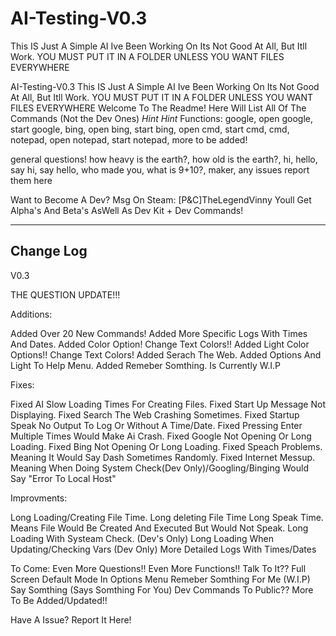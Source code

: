 # AI-Testing-V0.3
This IS Just A Simple AI Ive Been Working On Its Not Good At All, But Itll Work. YOU MUST PUT IT IN A FOLDER UNLESS YOU WANT FILES EVERYWHERE

AI-Testing-V0.3
This IS Just A Simple AI Ive Been Working On Its Not Good At All, But Itll Work. YOU MUST PUT IT IN A FOLDER UNLESS YOU WANT FILES EVERYWHERE
Welcome To The Readme! Here Will List All Of The Commands (Not the Dev Ones) *Hint* *Hint* Functions: google, open google, start google, bing, open bing, start bing, open cmd, start cmd, cmd, notepad, open notepad, start notepad, more to be added!

general questions! how heavy is the earth?, how old is the earth?, hi, hello, say hi, say hello, who made you, what is 9+10?, maker, any issues report them here

Want to Become A Dev? Msg On Steam: [P&C]TheLegendVinny Youll Get Alpha's And Beta's AsWell As Dev Kit + Dev Commands!

------------------------------------
Change Log
------------------------------------
V0.3

THE QUESTION UPDATE!!!

Additions:

Added Over 20 New Commands!
Added More Specific Logs With Times And Dates.
Added Color Option! Change Text Colors!!
Added Light Color Options!! Change Text Colors!
Added Serach The Web.
Added Options And Light To Help Menu.
Added Remeber Somthing. Is Currently W.I.P

Fixes:

Fixed AI Slow Loading Times For Creating Files.
Fixed Start Up Message Not Displaying.
Fixed Search The Web Crashing Sometimes.
Fixed Startup Speak No Output To Log Or Without A Time/Date.
Fixed Pressing Enter Multiple Times Would Make Ai Crash.
Fixed Google Not Opening Or Long Loading.
Fixed Bing Not Opening Or Long Loading.
Fixed Speach Problems. Meaning It Would Say Dash Sometimes Randomly.
Fixed Internet Messup. Meaning When Doing System Check(Dev Only)/Googling/Binging Would Say "Error To Local Host"

Improvments:

Long Loading/Creating File Time.
Long deleting File Time
Long Speak Time. Means File Would Be Created And Executed But Would Not Speak.
Long Loading With Systeam Check. (Dev's Only)
Long Loading When Updating/Checking Vars (Dev Only)
More Detailed Logs With Times/Dates

To Come:
Even More Questions!!
Even More Functions!!
Talk To It??
Full Screen Default Mode In Options Menu
Remeber Somthing For Me (W.I.P)
Say Somthing (Says Somthing For You)
Dev Commands To Public??
More To Be Added/Updated!!

Have A Issue? Report It Here!



